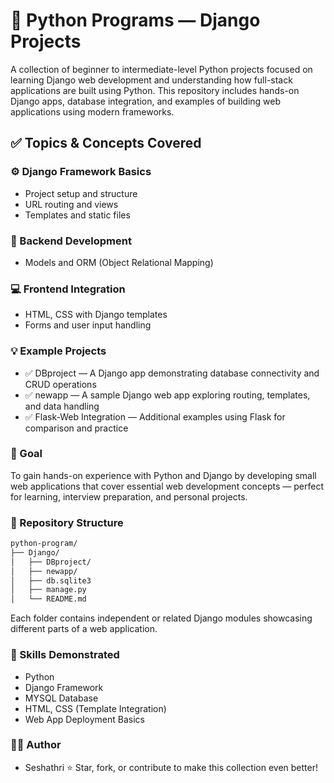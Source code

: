 
# 🐍 Python Programs — Django Projects
A collection of beginner to intermediate-level Python projects focused on learning Django web development and understanding how full-stack applications are built using Python.
This repository includes hands-on Django apps, database integration, and examples of building web applications using modern frameworks.

## ✅ Topics & Concepts Covered

### ⚙️ Django Framework Basics

- Project setup and structure
- URL routing and views
- Templates and static files

### 🧩 Backend Development

- Models and ORM (Object Relational Mapping)

### 💻 Frontend Integration
- HTML, CSS with Django templates
- Forms and user input handling


### 💡 Example Projects

- ✅ DBproject — A Django app demonstrating database connectivity and CRUD operations
- ✅ newapp — A sample Django web app exploring routing, templates, and data handling
- ✅ Flask-Web Integration — Additional examples using Flask for comparison and practice

### 🎯 Goal

To gain hands-on experience with Python and Django by developing small web applications that cover essential web development concepts — perfect for learning, interview preparation, and personal projects.

### 📂 Repository Structure
```bash
python-program/
├── Django/
│   ├── DBproject/
│   ├── newapp/
│   ├── db.sqlite3
│   ├── manage.py
│   └── README.md
```

Each folder contains independent or related Django modules showcasing different parts of a web application.

### 🧠 Skills Demonstrated

- Python
- Django Framework
- MYSQL Database
- HTML, CSS (Template Integration)
- Web App Deployment Basics

### 👨‍💻 Author

- Seshathri
⭐ Star, fork, or contribute to make this collection even better!
